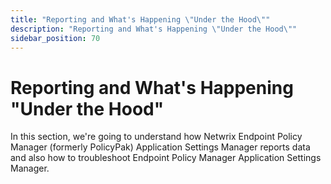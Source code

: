 ```yaml
---
title: "Reporting and What's Happening \"Under the Hood\""
description: "Reporting and What's Happening \"Under the Hood\""
sidebar_position: 70
---
```


# Reporting and What's Happening "Under the Hood"

In this section, we're going to understand how Netwrix Endpoint Policy Manager (formerly PolicyPak)
Application Settings Manager reports data and also how to troubleshoot Endpoint Policy Manager
Application Settings Manager.
